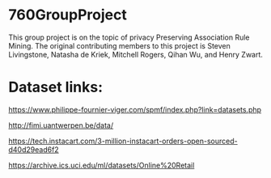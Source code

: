 # 760GroupProject
This group project is on the topic of privacy Preserving Association Rule Mining. The original contributing members to this project is Steven Livingstone, Natasha de Kriek, Mitchell Rogers, Qihan Wu, and Henry Zwart.

# Dataset links:

https://www.philippe-fournier-viger.com/spmf/index.php?link=datasets.php

http://fimi.uantwerpen.be/data/

https://tech.instacart.com/3-million-instacart-orders-open-sourced-d40d29ead6f2

https://archive.ics.uci.edu/ml/datasets/Online%20Retail

